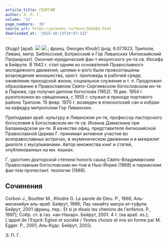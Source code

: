 ```yaml
---
article_title: ГЕОРГИЙ
author: Э. П. Г.
volume: '11'
page_numbers: '39'
source_url: https://pravenc.ru/text/164283.html
downloaded_at: '2025-10-13T10:57:33Z'
---
```


(Ходр) [араб. ![](<https://pravenc.ru/char/26272/jza /image.png>) ![](<https://pravenc.ru/char/26272/ XixccU/image.png>) ; франц. Georges Khodr] (род. 6.07.1923, Триполи, Ливан), митр. Библосский, Ботрисский и Гор Ливанских (Антиохийский Патриархат). Окончил юридический фак-т иезуитского ун-та св. Иосифа в Бейруте. В 1942 г. стал одним из основателей Православного молодежного движения, целями к-рого были провозглашены возрождение монашества, христ. проповедь в рабочей среде, оживление приходской жизни, социальное служение и т. п. Продолжил образование в Православном Свято-Сергиевском богословском ин-те в Париже, где получил диплом богослова (1952). 19 дек. 1954 г. рукоположен во священника, с 1955 г. служил в приходе портового района Триполи. 15 февр. 1970 г. возведен в епископский сан и избран на кафедру митрополии Гор Ливанских.

Преподавал араб. культуру в Ливанском ун-те, профессор пасторского богословия в Богословском ин-те св. Иоанна Дамаскина при Баламандском ун-те. В качестве офиц. представителя Антиохийской Православной Церкви Г. принимал активное участие во всеправославных встречах, в экуменическом движении и в межрелиг. диалоге с мусульманами. Автор множества книг и статей, опубликованных на мн. языках.

Г. удостоен докторской степени honoris causa Свято-Владимирским Православным богословским ин-том в Нью-Йорке (1968) и парижским фак-том протестант. теологии (1988).

## Сочинения

Corbon J., Bouttier M., Khodre G. La parole de Dieu. P., 1966; Аль-масихийун аль-араб. Бейрут, 1986; Лау хакайту масра ат-туфула. Бейрут, 2001 (франц. пер.: Et si je disais les chemins de l'enfance. P., 1997); Собр. ст. в газ. «ан-Нахар». Бейрут, 2001. 4 т. (на араб. яз.); L'appel de l'Esprit: Eglise et société / Textes choisis et mis en forme par M. Egger. P., 2001; Аль-Кудс. Бейрут, 2003;

Э. П. Г.
